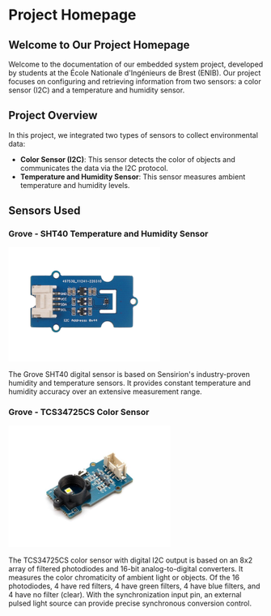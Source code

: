# Project Homepage

## Welcome to Our Project Homepage

Welcome to the documentation of our embedded system project, developed by students at the École Nationale d'Ingénieurs de Brest (ENIB). Our project focuses on configuring and retrieving information from two sensors: a color sensor (I2C) and a temperature and humidity sensor.

## Project Overview

In this project, we integrated two types of sensors to collect environmental data:

- **Color Sensor (I2C)**: This sensor detects the color of objects and communicates the data via the I2C protocol.
- **Temperature and Humidity Sensor**: This sensor measures ambient temperature and humidity levels.

## Sensors Used

### Grove - SHT40 Temperature and Humidity Sensor

<img src="/assests/images/grove_sht40.jpeg" alt="Grove SHT40" width="300">

The Grove SHT40 digital sensor is based on Sensirion's industry-proven humidity and temperature sensors. It provides constant temperature and humidity accuracy over an extensive measurement range.

### Grove - TCS34725CS Color Sensor

<img src="/assests/images/tcs3414cs.jpg" alt="TCS3414CS Color Sensor" width="320">

The TCS34725CS color sensor with digital I2C output is based on an 8x2 array of filtered photodiodes and 16-bit analog-to-digital converters. It measures the color chromaticity of ambient light or objects. Of the 16 photodiodes, 4 have red filters, 4 have green filters, 4 have blue filters, and 4 have no filter (clear). With the synchronization input pin, an external pulsed light source can provide precise synchronous conversion control.

